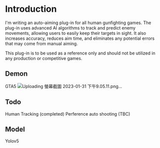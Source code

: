 # Introduction
I'm writing an auto-aiming plug-in for all human gunfighting games. The plug-in uses advanced AI algorithms to track and predict enemy movements, allowing users to easily keep their targets in sight. It also increases accuracy, reduces aim time, and eliminates any potential errors that may come from manual aiming.

This plug-in is to be used as a reference only and should not be utilized in any production or competitive games.

## Demon
GTA5
![Uploading 螢幕截圖 2023-01-31 下午9.05.11.png…]()


## Todo
Human Tracking (completed)
Perference
auto shooting (TBC)

## Model 
Yolov5

